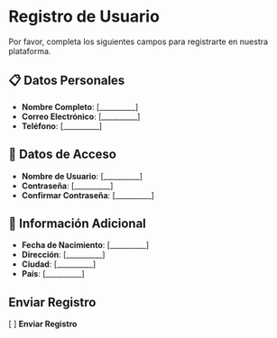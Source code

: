 # Registro de Usuario

Por favor, completa los siguientes campos para registrarte en nuestra plataforma.

## 📋 Datos Personales

- **Nombre Completo**: [__________]
- **Correo Electrónico**: [__________]
- **Teléfono**: [__________]

## 🔐 Datos de Acceso

- **Nombre de Usuario**: [__________]
- **Contraseña**: [__________]
- **Confirmar Contraseña**: [__________]

## 📄 Información Adicional

- **Fecha de Nacimiento**: [__________]
- **Dirección**: [__________]
- **Ciudad**: [__________]
- **País**: [__________]

## Enviar Registro

[ ] **Enviar Registro**

